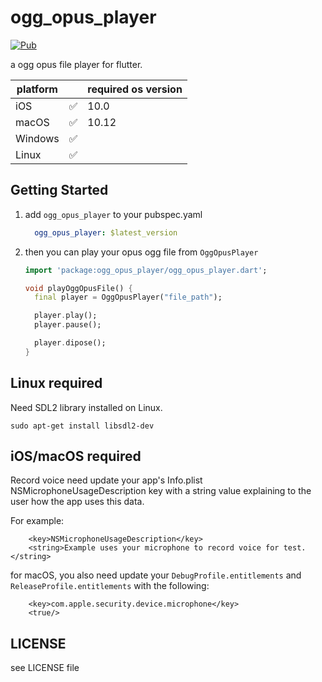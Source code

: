# ogg_opus_player

[![Pub](https://img.shields.io/pub/v/ogg_opus_player.svg)](https://pub.dev/packages/ogg_opus_player)

a ogg opus file player for flutter.

| platform  |       | required os version |
|-----------|-------|---------------------|
| iOS       | ✅     | 10.0                |
| macOS     | ✅     | 10.12               |
| Windows   | ✅     |                     |
| Linux     | ✅     |                     |

## Getting Started

1. add `ogg_opus_player` to your pubspec.yaml

    ```yaml
      ogg_opus_player: $latest_version
    ```

2. then you can play your opus ogg file from `OggOpusPlayer`

    ```dart
    import 'package:ogg_opus_player/ogg_opus_player.dart';
    
    void playOggOpusFile() {
      final player = OggOpusPlayer("file_path");
    
      player.play();
      player.pause();
    
      player.dipose();
    }
    ```

## Linux required

Need SDL2 library installed on Linux.

```shell
sudo apt-get install libsdl2-dev
```

## iOS/macOS required

Record voice need update your app's Info.plist NSMicrophoneUsageDescription key with a string value 
explaining to the user how the app uses this data.

For example:

```plist
	<key>NSMicrophoneUsageDescription</key>
    <string>Example uses your microphone to record voice for test.</string>
```

for macOS, you also need update your `DebugProfile.entitlements` and `ReleaseProfile.entitlements` with the following:

```plist
    <key>com.apple.security.device.microphone</key>
    <true/>
```

## LICENSE

see LICENSE file
